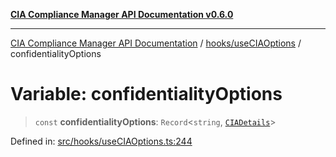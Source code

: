 [**CIA Compliance Manager API Documentation v0.6.0**](../../../README.md)

***

[CIA Compliance Manager API Documentation](../../../modules.md) / [hooks/useCIAOptions](../README.md) / confidentialityOptions

# Variable: confidentialityOptions

> `const` **confidentialityOptions**: `Record`\<`string`, [`CIADetails`](../../../types/cia/interfaces/CIADetails.md)\>

Defined in: [src/hooks/useCIAOptions.ts:244](https://github.com/Hack23/cia-compliance-manager/blob/ca083b463223765b22422b66b3a43930241849bd/src/hooks/useCIAOptions.ts#L244)
